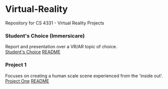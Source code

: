# Virtual-Reality
Repository for CS 4331 - Virtual Reality Projects

### Student's Choice (Immersicare)
Report and presentation over a VR/AR topic of choice. <br />
[Student's Choice](https://mktaylor5.github.io/StudentsChoice/)
[README](https://github.com/mktaylor5/StudentsChoice)

### Project 1
Focuses on creating a human scale scene experienced from the 'inside out'. <br />
[Project One](https://mktaylor5.github.io/Virtual-Reality/ProjectOne/)
[README](ProjectOne/README.md)